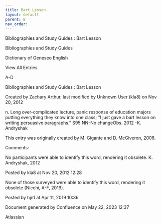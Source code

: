 ```yaml
---
title: Bart Lesson
layout: default
parent: B
nav_order:
---
```


Bibliographies and Study Guides : Bart Lesson

Bibliographies and Study Guides

Dictionary of Geneseo English

View All Entries

A-D

Bibliographies and Study Guides : Bart Lesson

Created by  Zachary Arthur, last modified by  Unknown User (kla8) on Nov 20, 2012

n. Long over-complicated lecture, panic response of education majors putting everything they know into one class; &quot;I just gave a bart lesson on writing persuasive paragraphs.&quot; S95 NN-No changeObs. 2012 -K. Andryshak

This entry was originally created by M. Gigante and D. McGiveron, 2006.

Comments:

No participants were able to identify this word, rendering it obsolete. K. Andryshak, 2012

Posted by kla8 at Nov 20, 2012 12:28

None of those surveyed were able to identify this word, rendering it obsolete (Nicchi, A-F, 2019). 

Posted by hjn1 at Apr 11, 2019 10:36

Document generated by Confluence on May 22, 2023 12:37

Atlassian
